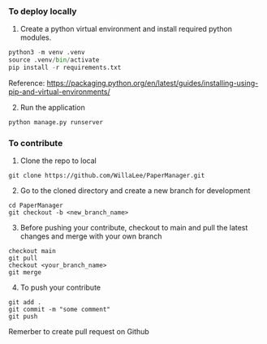 ### To deploy locally

1. Create a python virtual environment and install required python modules.

```python
python3 -m venv .venv
source .venv/bin/activate
pip install -r requirements.txt
```
Reference: https://packaging.python.org/en/latest/guides/installing-using-pip-and-virtual-environments/

2. Run the application

```python
python manage.py runserver
```

### To contribute

1. Clone the repo to local

```
git clone https://github.com/WillaLee/PaperManager.git
```

2. Go to the cloned directory and create a new branch for development

```
cd PaperManager
git checkout -b <new_branch_name>
```

3. Before pushing your contribute, checkout to main and pull the latest changes and merge with your own branch
```
checkout main
git pull
checkout <your_branch_name>
git merge
```

4. To push your contribute
```
git add .
git commit -m "some comment"
git push
```
Remerber to create pull request on Github